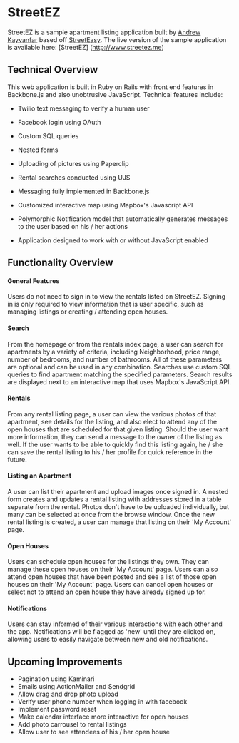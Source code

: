 # StreetEZ

StreetEZ is a sample apartment listing application built by [Andrew Kayvanfar](https://www.andrewkayvanfar.com) based off [StreetEasy](http://www.streeteasy.com).  The live version of the sample application is available here: [StreetEZ] (http://www.streetez.me)

## Technical Overview

This web application is built in Ruby on Rails with front end features in Backbone.js and also unobtrusive JavaScript.  Technical features include:

* Twilio text messaging to verify a human user
* Facebook login using OAuth
* Custom SQL queries
* Nested forms
* Uploading of pictures using Paperclip
* Rental searches conducted using UJS
* Messaging fully implemented in Backbone.js
* Customized interactive map using Mapbox's Javascript API
* Polymorphic Notification model that automatically generates messages to the user based on his / her actions

* Application designed to work with or without JavaScript enabled

## Functionality Overview

#### General Features

Users do not need to sign in to view the rentals listed on StreetEZ. Signing in is only required to view information that is user specific, such as managing listings or creating / attending open houses.

#### Search

From the homepage or from the rentals index page, a user can search for apartments by a variety of criteria, including Neighborhood, price range, number of bedrooms, and number of bathrooms. All of these parameters are optional and can be used in any combination. Searches use custom SQL queries to find apartment matching the specified parameters. Search results are displayed next to an interactive map that uses Mapbox's JavaScript API.

#### Rentals

From any rental listing page, a user can view the various photos of that apartment, see details for the listing, and also elect to attend any of the open houses that are scheduled for that given listing. Should the user want more information, they can send a message to the owner of the listing as well. If the user wants to be able to quickly find this listing again, he / she can save the rental listing to his / her profile for quick reference in the future.

#### Listing an Apartment

A user can list their apartment and upload images once signed in. A nested form creates and updates a rental listing with addresses stored in a table separate from the rental. Photos don't have to be uploaded individually, but many can be selected at once from the browse window. Once the new rental listing is created, a user can manage that listing on their 'My Account' page.

#### Open Houses

Users can schedule open houses for the listings they own. They can manage these open houses on their 'My Account' page. Users can also attend open houses that have been posted and see a list of those open houses on their 'My Account' page. Users can cancel open houses or select not to attend an open house they have already signed up for.

#### Notifications

Users can stay informed of their various interactions with each other and the app. Notifications will be flagged as 'new' until they are clicked on, allowing users to easily navigate between new and old notifications.


## Upcoming Improvements

* Pagination using Kaminari
* Emails using ActionMailer and Sendgrid
* Allow drag and drop photo upload
* Verify user phone number when logging in with facebook
* Implement password reset
* Make calendar interface more interactive for open houses
* Add photo carrousel to rental listings
* Allow user to see attendees of his / her open house